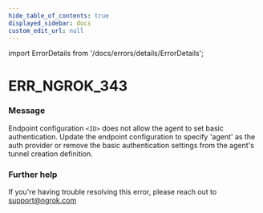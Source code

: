 ```yaml
---
hide_table_of_contents: true
displayed_sidebar: docs
custom_edit_url: null
---
```


import ErrorDetails from '/docs/errors/details/ErrorDetails';

# ERR_NGROK_343

### Message
Endpoint configuration `<ID>` does not allow the agent to set basic authentication.
Update the endpoint configuration to specify 'agent' as the auth provider or remove the basic authentication settings from the agent's tunnel creation definition.

### Further help
If you're having trouble resolving this error, please reach out to [support@ngrok.com](mailto:support@ngrok.com?subject=Help%20with%20ERR_NGROK_343)

<ErrorDetails error='err_ngrok_343' />
